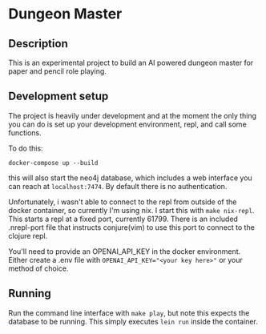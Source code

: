 # Dungeon Master

## Description
This is an experimental project to build an AI powered dungeon master for paper and pencil role playing.


## Development setup
The project is heavily under development and at the moment the only thing you can do is set up your development environment, repl, and call some functions.

To do this:

    docker-compose up --build

this will also start the neo4j database, which includes a web interface you can reach at `localhost:7474`. By default there is no authentication.

Unfortunately, i wasn't able to connect to the repl from outside of the docker container, so currently I'm using nix. I start this with `make nix-repl`. This starts a repl at a fixed port, currently 61799. There is an included .nrepl-port file that instructs conjure(vim) to use this port to connect to the clojure repl.

You'll need to provide an OPENAI_API_KEY in the docker environment. Either create a .env file with
`OPENAI_API_KEY="<your key here>"`
or your method of choice.

## Running

Run the command line interface with `make play`, but note this expects the database to be running. This simply executes `lein run` inside the container.
